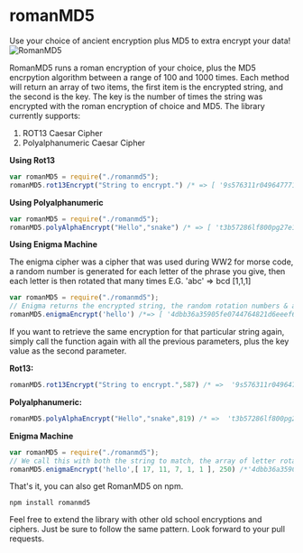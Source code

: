 # romanMD5
Use your choice of ancient encryption plus MD5 to extra encrypt your data!
![RomanMD5](http://oi58.tinypic.com/ibfgp1.jpg "RomanMD5")

RomanMD5 runs a roman encryption of your choice, plus the MD5 encrpytion algorithm between a range of 100 and 1000 times. Each method will return an array of two items, the first item is the encrypted string, and the second is the key. The key is the number of times the string was encrypted with the roman encryption of choice and MD5. The library currently supports:

1. ROT13 Caesar Cipher
2. Polyalphanumeric Caesar Cipher


**Using Rot13**

```javascript
var romanMD5 = require("./romanmd5");
romanMD5.rot13Encrypt("String to encrypt.") /* => [ '9s576311r04964777191ro464srs4q20', 587 ] */
```

**Using Polyalphanumeric**

```javascript
var romanMD5 = require("./romanmd5");
romanMD5.polyAlphaEncrypt("Hello","snake") /* => [ 't3b57286lf800pg27e10w29mkx5d8k07', 819 ] */
```

**Using Enigma Machine**

The enigma cipher was a cipher that was used during WW2 for morse code, a random number
is generated for each letter of the phrase you give, then each letter is then rotated
that many times E.G. 'abc' => bcd [1,1,1]
```javascript
var romanMD5 = require("./romanmd5");
// Enigma returns the encrypted string, the random rotation numbers & a key.
romanMD5.enigmaEncrypt('hello') /*=> [ '4dbb36a35905fe0744764821d6eeef68', [ 17, 11, 7, 1, 1 ], 250 ] */
```

If you want to retrieve the same encryption for that particular string again, simply call the function
again with all the previous parameters, plus the key value as the second parameter. 

**Rot13:**
```javascript
romanMD5.rot13Encrypt("String to encrypt.",587) /* =>  '9s576311r04964777191ro464srs4q20' */
```

**Polyalphanumeric:**
```javascript
romanMD5.polyAlphaEncrypt("Hello","snake",819) /* =>  't3b57286lf800pg27e10w29mkx5d8k07' */
```

**Enigma Machine**
```javascript
var romanMD5 = require("./romanmd5");
// We call this with both the string to match, the array of letter rotations, and the key.
romanMD5.enigmaEncrypt('hello',[ 17, 11, 7, 1, 1 ], 250) /*'4dbb36a35905fe0744764821d6eeef68' */
```

That's it, you can also get RomanMD5 on npm.

```
npm install romanmd5
```

Feel free to extend the library with other old school encryptions and ciphers. Just be sure to follow the same pattern. Look forward to your pull requests. 
